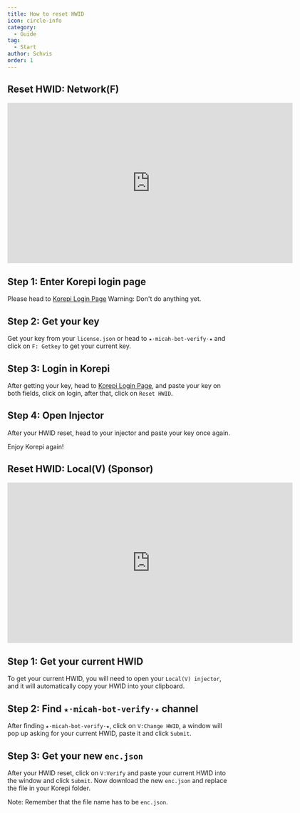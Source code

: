 ```yaml
---
title: How to reset HWID
icon: circle-info
category:
  - Guide
tag:
  - Start
author: Schvis
order: 1
---
```


## Reset HWID: Network(F)

<iframe width="640" height="360" src="https://www.youtube.com/embed/DRSEmYsl4F4" title="how to change hwid for F" frameborder="0" allow="accelerometer; autoplay; clipboard-write; encrypted-media; gyroscope; picture-in-picture; web-share" allowfullscreen></iframe>

## Step 1: Enter Korepi login page

Please head to [Korepi Login Page](https://keyauth.cc/panel/Strigger/Korepi)
Warning: Don't do anything yet.

## Step 2: Get your key

Get your key from your `license.json` or head to `★⋅micah-bot-verify⋅★` and click on `F: Getkey` to get your current key.

## Step 3: Login in Korepi

After getting your key, head to [Korepi Login Page](https://keyauth.cc/panel/Strigger/Korepi), and paste your key on both fields, click on login, after that, click on `Reset HWID`.

## Step 4: Open Injector

After your HWID reset, head to your injector and paste your key once again.

Enjoy Korepi again!

## Reset HWID: Local(V) (Sponsor)
<iframe width="640" height="360" src="https://www.youtube.com/embed/q0G9UZHErrg?list=PL5eI1Tb64p56Mp6JqoR_o3BYk9UFTbOQI" title="How to reset Local V HWID" frameborder="0" allow="accelerometer; autoplay; clipboard-write; encrypted-media; gyroscope; picture-in-picture; web-share" allowfullscreen></iframe>

## Step 1: Get your current HWID

To get your current HWID, you will need to open your `Local(V) injector`, and it will automatically copy your HWID into your clipboard.

## Step 2: Find `★⋅micah-bot-verify⋅★` channel

After finding `★⋅micah-bot-verify⋅★`, click on `V:Change HWID`, a window will pop up asking for your current HWID, paste it and click `Submit`.

## Step 3: Get your new `enc.json`

After your HWID reset, click on `V:Verify` and paste your current HWID into the window and click `Submit`. Now download the new `enc.json` and replace the file in your Korepi folder.

Note: Remember that the file name has to be `enc.json`.

